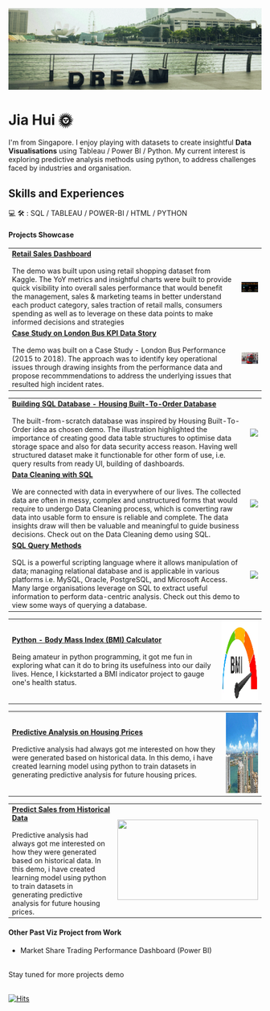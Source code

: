 ![Dashboard Visualization Creator](https://github.com/hueeylow/hueey_profile/blob/main/sg_landscape.jpg)

# Jia Hui 🌞
I'm from Singapore. I enjoy playing with datasets to create insightful **Data Visualisations** using Tableau / Power BI / Python. My current interest is exploring predictive analysis methods using python, to address challenges faced by industries and organisation.
<br>

## Skills and Experiences
💻 🛠 : SQL / TABLEAU / POWER-BI / HTML / PYTHON

#### Projects Showcase
 <table width="500">
  <tr>
     <td><b><a href="https://public.tableau.com/app/profile/cupcorn8676/viz/RetailDashboard_16931087792260/Dashboard1" target="_blank">Retail Sales Dashboard</a> </b><br><br>The demo was built upon using retail shopping dataset from Kaggle. The YoY metrics and insightful charts were built to provide quick visibility into overall sales performance that would benefit the management, sales & marketing teams in better understand each product category,  sales traction of retail malls, consumers spending as well as to leverage on these data points to make informed decisions and strategies  </td>

   
  <td>
<a href="https://public.tableau.com/app/profile/cupcorn8676/viz/RetailDashboard_16931087792260/Dashboard1" target="_blank"><img src= "https://github.com/hueeylow/hueey_profile/blob/main/DB_snapshot_interactive.gif" width="280"/> </a></td>
   
  </tr>

   <tr>
     <td><b> <a href="https://public.tableau.com/views/CaseStudy-LondonBusKPIDashboard/LondonBusPerformanceDataStory?:language=en-US&publish=yes&:display_count=n&:origin=viz_share_link" target="_blank">Case Study on London Bus KPI Data Story</a> </b><br><br>The demo was built on a Case Study - London Bus Performance (2015 to 2018). The approach was to identify key operational issues through drawing insights from  the performance data and propose recommmendations to address the underlying issues that resulted high incident rates. 
    </td>
  <td>

<a href="https://public.tableau.com/views/CaseStudy-LondonBusKPIDashboard/LondonBusPerformanceDataStory?:language=en-US&publish=yes&:display_count=n&:origin=viz_share_link" target="_blank"><img src= "https://github.com/hueeylow/hueey_profile/blob/main/LondonBus_Icon.gif" width="280"/> </a></td>
   
  </tr>
</table> 


 <table width="500">
  <tr>
     <td><b> <a href="https://github.com/hueeylow/SQL/blob/main/SQL_BuildDB.md" target="_blank">Building SQL Database - Housing Built-To-Order Database </a> </b><br><br>The built-from-scratch database was inspired by Housing Built-To-Order idea as chosen demo. The illustration highlighted the importance of creating good data table structures to optimise data storage space and also for data security access reason. Having well structured dataset make it functionable for other form of use, i.e. query results from ready UI, building of dashboards.
     </td>
  <td>
<a href="https://github.com/hueeylow/SQL/blob/main/SQL_BuildDB.md" target="_blank"><img src= "https://github.com/hueeylow/hueeylow/blob/main/SQL_icon.gif" width="280"/> </a></td
  </tr>

  <tr>
     <td><b> <a href="https://github.com/hueeylow/SQL/blob/main/SQL_DataScrub.md" target="_blank">Data Cleaning with SQL </a> </b><br><br>
   We are connected with data in everywhere of our lives. The collected data are often in messy, complex and unstructured forms that would require to undergo Data Cleaning process, which is converting raw data into usable form to ensure is reliable and complete. The data insights draw will then be valuable and meaningful to guide business decisions. Check out on the Data Cleaning demo using SQL.</td>
  <td>
<a href="https://github.com/hueeylow/SQL/blob/main/SQL_DataScrub.md" target="_blank"><img src= "https://github.com/hueeylow/hueeylow/blob/main/dc_icon_1.gif" width="280"/> </a></td>
  </tr>

  <tr>
     <td><b> <a href="https://github.com/hueeylow/SQL/blob/main/SQL_Query.md" target="_blank">SQL Query Methods </a> </b><br><br>
SQL is a powerful scripting language where it allows manipulation of data; managing relational database and is applicable in various platforms i.e. MySQL, Oracle, PostgreSQL, and Microsoft Access. Many large organisations leverage on SQL to extract useful information to perform data-centric analysis. Check out this demo to view some ways of querying a database. </td>
  <td>
<a href="https://github.com/hueeylow/SQL/blob/main/SQL_Query.md" target="_blank"><img src= "https://github.com/hueeylow/hueeylow/blob/main/sql_query_icon.gif" width="280"/> </a></td>
  </tr>
  


</table> 


 <table width="500">
  <tr>
     <td><b> <a href="https://github.com/hueeylow/python/blob/main/python_bmi.md" target="_blank">Python - Body Mass Index (BMI) Calculator</a></b><br><br> Being amateur in python programming, it got me fun in exploring what can it do to bring its usefulness into our daily lives. Hence, I kickstarted a BMI indicator project to gauge one's health status. </td>
  <td>
<a href="https://github.com/hueeylow/python/blob/main/python_bmi.md" target="_blank"><img src= "https://github.com/hueeylow/python/blob/main/bmi_icon.gif" width="280" height="160"/> </a></td>
   
  </tr>
</table> 

 <table width="500">
  <tr>
     <td><b> <a href="https://github.com/hueeylow/python/blob/main/python_miami.md" target="_blank">Predictive Analysis on Housing Prices</a></b><br><br> Predictive analysis had always got me interested on how they were generated based on historical data. In this demo, i have created learning model using python to train datasets in generating predictive analysis for future housing prices. </td>
  <td>
<a href="https://github.com/hueeylow/python/blob/main/python_miami.md" target="_blank"><img src= "https://github.com/hueeylow/python/blob/main/Miami_House.gif" width="280" height="160"/> </a></td>
   
  </tr>
</table> 

 <table width="500">
  <tr>
     <td><b> <a href="https://github.com/hueeylow/python/blob/main/python_pred_sales.md" target="_blank">Predict Sales from Historical Data</a></b><br><br> Predictive analysis had always got me interested on how they were generated based on historical data. In this demo, i have created learning model using python to train datasets in generating predictive analysis for future housing prices. </td>
  <td>
<a href="https://github.com/hueeylow/python/blob/main/python_pred_sales.md" target="_blank"><img src= "https://github.com/hueeylow/python/blob/main/py_sales_icon.gif" width="280" height="160"/> </a></td>
   
  </tr>
</table> 


#### Other Past Viz Project from Work
- Market Share Trading Performance Dashboard (Power BI)

<br>
Stay tuned for more projects demo
<br>
<br>

[![Hits](https://hits.sh/github.com/hueeylow/hits.svg)](https://hits.sh/github.com/hueeylow/hits/)
